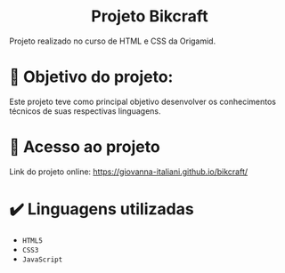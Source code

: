 <h1 align="center">Projeto Bikcraft</h1>
<p>Projeto realizado no curso de HTML e CSS da Origamid.</p>


# :closed_book: Objetivo do projeto:

Este projeto teve como principal objetivo desenvolver os conhecimentos técnicos de suas respectivas linguagens.


# :link: Acesso ao projeto
 Link do projeto online: https://giovanna-italiani.github.io/bikcraft/
 
 
 # :heavy_check_mark: Linguagens utilizadas
 
 - `HTML5`
 - `CSS3`
 - `JavaScript`
